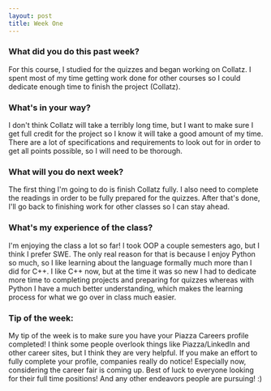 ```yaml
---
layout: post
title: Week One
---
```


### What did you do this past week?
For this course, I studied for the quizzes and began working on Collatz. I spent most of my time getting work
done for other courses so I could dedicate enough time to finish the project (Collatz).

### What's in your way?
I don't think Collatz will take a terribly long time, but I want to make sure I get full credit for the
project so I know it will take a good amount of my time. There are a lot of specifications and requirements
to look out for in order to get all points possible, so I will need to be thorough.

### What will you do next week?
The first thing I'm going to do is finish Collatz fully. I also need to complete the readings in order to
be fully prepared for the quizzes. After that's done, I'll go back to finishing work for other classes so
I can stay ahead.

### What's my experience of the class?
I'm enjoying the class a lot so far! I took OOP a couple semesters ago, but I think I prefer SWE. The only
real reason for that is because I enjoy Python so much, so I like learning about the language formally
much more than I did for C++. I like C++ now, but at the time it was so new I had to dedicate more time to
completing projects and preparing for quizzes whereas with Python I have a much better understanding, which
makes the learning process for what we go over in class much easier.

### Tip of the week:
My tip of the week is to make sure you have your Piazza Careers profile completed! I think some people overlook things like Piazza/LinkedIn and other career sites, but I think they are very helpful. If you
make an effort to fully complete your profile, companies really do notice! Especially now, considering the
career fair is coming up. Best of luck to everyone looking for their full time positions! And any other
endeavors people are pursuing! :)
